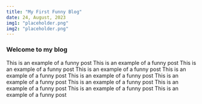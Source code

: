 ```yaml
---
title: "My First Funny Blog"
date: 24, August, 2023
img1: "placeholder.png"
img2: "placeholder.png"
---
```


### Welcome to my blog

This is an example of a funny post
This is an example of a funny post
This is an example of a funny post
This is an example of a funny post
This is an example of a funny post
This is an example of a funny post
This is an example of a funny post
This is an example of a funny post
This is an example of a funny post
This is an example of a funny post
This is an example of a funny post 